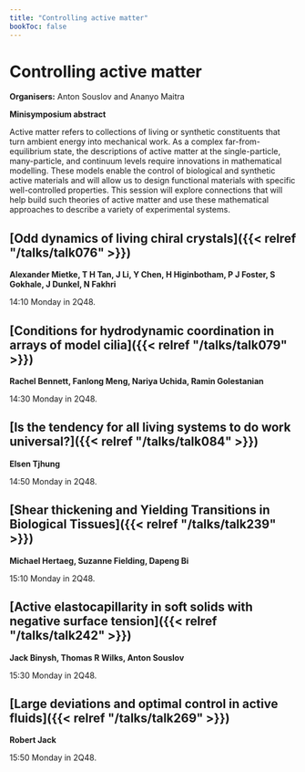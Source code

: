 ```yaml
---
title: "Controlling active matter"
bookToc: false
---
```


# Controlling active matter

**Organisers:** Anton Souslov and Ananyo Maitra

**Minisymposium abstract**

Active matter refers to collections of living or synthetic constituents that turn ambient energy into mechanical work. As a complex far-from-equilibrium state, the descriptions of active matter at the single-particle, many-particle, and continuum levels require innovations in mathematical modelling. These models enable the control of biological and synthetic active materials and will allow us to design functional materials with specific well-controlled properties. This session will explore connections that will help build such theories of active matter and use these mathematical approaches to describe a variety of experimental systems.



## [Odd dynamics of living chiral crystals]({{< relref "/talks/talk076" >}})

**Alexander Mietke, T H Tan, J Li, Y Chen, H Higinbotham, P J Foster, S Gokhale, J Dunkel, N Fakhri**

14:10 Monday in 2Q48.


## [Conditions for hydrodynamic coordination in arrays of model cilia]({{< relref "/talks/talk079" >}})

**Rachel Bennett, Fanlong Meng, Nariya Uchida, Ramin Golestanian**

14:30 Monday in 2Q48.


## [Is the tendency for all living systems to do work universal?]({{< relref "/talks/talk084" >}})

**Elsen Tjhung**

14:50 Monday in 2Q48.


## [Shear thickening and Yielding Transitions in Biological Tissues]({{< relref "/talks/talk239" >}})

**Michael Hertaeg, Suzanne Fielding, Dapeng Bi**

15:10 Monday in 2Q48.


## [Active elastocapillarity in soft solids with negative surface tension]({{< relref "/talks/talk242" >}})

**Jack Binysh, Thomas R Wilks, Anton Souslov**

15:30 Monday in 2Q48.


## [Large deviations and optimal control in active fluids]({{< relref "/talks/talk269" >}})

**Robert Jack**

15:50 Monday in 2Q48.


